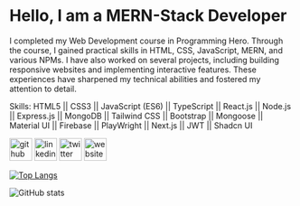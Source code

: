 
# Hello, I am a MERN-Stack Developer

I completed my Web Development course in Programming Hero. Through the course, I gained practical skills in HTML, CSS, JavaScript, MERN, and various NPMs. I have also worked on several projects, including building responsive websites and implementing interactive features. These experiences have sharpened my technical abilities and fostered my attention to detail.

Skills: HTML5 || CSS3 || JavaScript (ES6) || TypeScript || React.js || Node.js || Express.js || MongoDB || Tailwind CSS || Bootstrap || Mongoose || Material UI || Firebase || PlayWright || Next.js || JWT || Shadcn UI

[<img src='https://cdn.jsdelivr.net/npm/simple-icons@3.0.1/icons/github.svg' alt='github' height='40'>](https://github.com/ihsajjad)  [<img src='https://cdn.jsdelivr.net/npm/simple-icons@3.0.1/icons/linkedin.svg' alt='linkedin' height='40'>](https://www.linkedin.com/in/ih-sajjad/)  [<img src='https://cdn.jsdelivr.net/npm/simple-icons@3.0.1/icons/twitter.svg' alt='twitter' height='40'>](https://twitter.com/ihsajjad1)  [<img src='https://cdn.jsdelivr.net/npm/simple-icons@3.0.1/icons/icloud.svg' alt='website' height='40'>](https://ih-sajjad.netlify.app/)  

[![Top Langs](https://github-readme-stats.vercel.app/api/top-langs/?username=ihsajjad)](https://github.com/anuraghazra/github-readme-stats)

![GitHub stats](https://github-readme-stats.vercel.app/api?username=ihsajjad&show_icons=true&count_private=true) 
